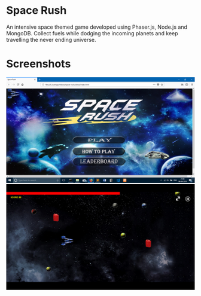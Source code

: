 # Space Rush
An intensive space themed game developed using Phaser.js, Node.js and MongoDB. Collect fuels while dodging the incoming planets and keep travelling the never ending universe.

# Screenshots
![img1](/screenshots/img1.png?raw=true "img1")
![img2](/screenshots/img2.png?raw=true "img2")
